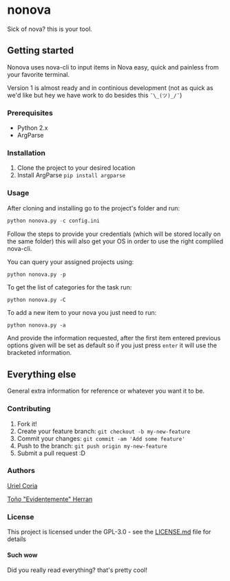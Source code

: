 # nonova
Sick of nova? this is your tool.

## Getting started
Nonova uses nova-cli to input items in Nova easy, quick and painless from your favorite terminal.

Version 1 is almost ready and in continious development
(not as quick as we'd like but hey we have work to do besides this `¯\_(ツ)_/¯`)

### Prerequisites

+ Python 2.x
+ ArgParse

### Installation

1. Clone the project to your desired location
2. Install ArgParse `pip install argparse`

### Usage

After cloning and installing go to the project's folder and run:
```python
python nonova.py -c config.ini
```
Follow the steps to provide your credentials (which will be stored locally on the same folder)
this will also get your OS in order to use the right compliled nova-cli.

You can query your assigned projects using:
```python
python nonova.py -p
```

To get the list of categories for the task run:
```
python nonova.py -C
```

To add a new item to your nova you just need to run:
```
python nonova.py -a
```

And provide the information requested, after the first item entered previous options given will be set as default
so if you just press `enter` it will use the bracketed information.



## Everything else
General extra information for reference or whatever you want it to be.

### Contributing

1. Fork it!
2. Create your feature branch: `git checkout -b my-new-feature`
3. Commit your changes: `git commit -am 'Add some feature'`
4. Push to the branch: `git push origin my-new-feature`
5. Submit a pull request :D

### Authors

[Uriel Coria](https://github.com/ucoria-itexico/ "lol you're already here")

[Toño "Evidentemente" Herran](https://github.com/antonioherran "his github")

### License

This project is licensed under the GPL-3.0 - see the [LICENSE.md](LICENSE.md) file for details

#### Such wow
Did you really read everything? that's pretty cool!

